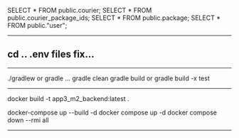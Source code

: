 SELECT * FROM public.courier;
SELECT * FROM public.courier_package_ids;
SELECT * FROM public.package;
SELECT * FROM public."user";

--------------------------------------------
cd ..
.env files fix...
--------------------------------------------

--------------------------------------------
./gradlew or gradle
...
gradle clean
gradle build
or
gradle build -x test

------

docker build -t app3_m2_backend:latest .

docker-compose up --build -d
docker compose up -d
docker compose down --rmi all

--------------------------------------------